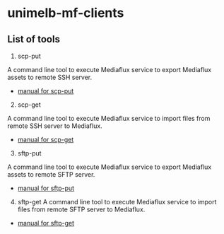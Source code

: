 # unimelb-mf-clients

## List of tools

1. scp-put

A command line tool to execute Mediaflux service to export Mediaflux assets to remote SSH server.

* [manual for scp-put]()

2. scp-get

A command line tool to execute Mediaflux service to import files from remote SSH server to Mediaflux.

* [manual for scp-get]()

3. sftp-put

A command line tool to execute Mediaflux service to export Mediaflux assets to remote SFTP server.

* [manual for sftp-put]()

4. sftp-get
A command line tool to execute Mediaflux service to import files from remote SFTP server to Mediaflux.

* [manual for sftp-get]()

